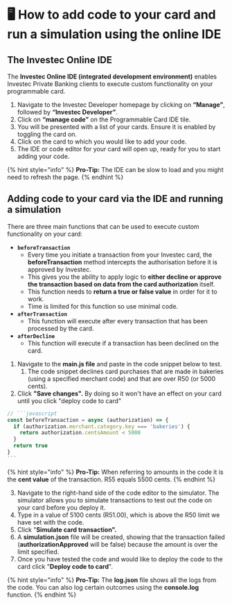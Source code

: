 # 🖥️ How to add code to your card and run a simulation using the online IDE

## The Investec Online IDE

The **Investec Online IDE (integrated development environment)** enables Investec Private Banking clients to execute custom functionality on your programmable card.&#x20;

1. Navigate to the Investec Developer homepage by clicking on **“Manage”**, followed by **“Investec Developer”**.&#x20;
2. Click on **“manage code”** on the Programmable Card IDE tile.&#x20;
3. You will be presented with a list of your cards. Ensure it is enabled by toggling the card on.&#x20;
4. Click on the card to which you would like to add your code.&#x20;
5. The IDE or code editor for your card will open up, ready for you to start adding your code.

{% hint style="info" %}
**Pro-Tip:** The IDE can be slow to load and you might need to refresh the page.
{% endhint %}

## Adding code to your card via the IDE and running a simulation

There are three main functions that can be used to execute custom functionality on your card:

* **`beforeTransaction`**&#x20;
  * Every time you initiate a transaction from your Investec card, the **beforeTransaction** method intercepts the authorisation before it is approved by Investec.&#x20;
  * This gives you the ability to apply logic to **either decline or approve the transaction based on data from the card authorization** itself.&#x20;
  * This function needs to **return a true or false value** in order for it to work.&#x20;
  * Time is limited for this function so use minimal code.
* **`afterTransaction`**&#x20;
  * This function will execute after every transaction that has been processed by the card.&#x20;
* **`afterDecline`**&#x20;
  * This function will execute if a transaction has been declined on the card.

1. Navigate to the **main.js file** and paste in the code snippet below to test.&#x20;
   1. The code snippet declines card purchases that are made in bakeries (using a specified merchant code) and that are over R50 (or 5000 cents).
2. Click **"Save changes".** By doing so it won't have an effect on your card until you click "deploy code to card"

````javascript
// ```javascript
const beforeTransaction = async (authorization) => {
  if (authorization.merchant.category.key === 'bakeries') {
    return authorization.centsAmount < 5000
  }
  return true
}
```
````

{% hint style="info" %}
**Pro-Tip:** When referring to amounts in the code it is the **cent value** of the transaction. R55 equals 5500 cents.
{% endhint %}

3. Navigate to the right-hand side of the code editor to the simulator. The simulator allows you to simulate transactions to test out the code on your card before you deploy it.&#x20;
4. Type in a value of 5100 cents (R51.00), which is above the R50 limit we have set with the code.&#x20;
5. Click "**Simulate card transaction".**&#x20;
6. A **simulation.json** file will be created, showing that the transaction failed (**authorizationApproved** will be false) because the amount is over the limit specified.&#x20;
7. Once you have tested the code and would like to deploy the code to the card click "**Deploy code to card**".&#x20;

{% hint style="info" %}
**Pro-Tip:** The **log.json**  file shows all the logs from the code. You can also log certain outcomes using the **console.log** function.
{% endhint %}
